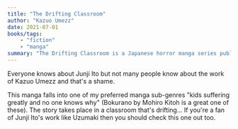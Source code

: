 ```yaml
---
title: "The Drifting Classroom"
author: "Kazuo Umezz"
date: 2021-07-01
books/tags:
    - "fiction"
    - "manga"
summary: "The Drifting Classroom is a Japanese horror manga series published from 1972 to 1974 that follows a school (and its students) that is mysteriously transported through time to a post-apocalyptic future."
---
```

Everyone knows about Junji Ito but not many people know about the work of Kazuo Umezz and that's a shame.

This manga falls into one of my preferred manga sub-genres "kids suffering greatly and no one knows why" (Bokurano by Mohiro Kitoh is a great one of these). The story takes place in a classroom that's drifting... If you're a fan of Junji Ito's work like Uzumaki then you should check this one out too.
